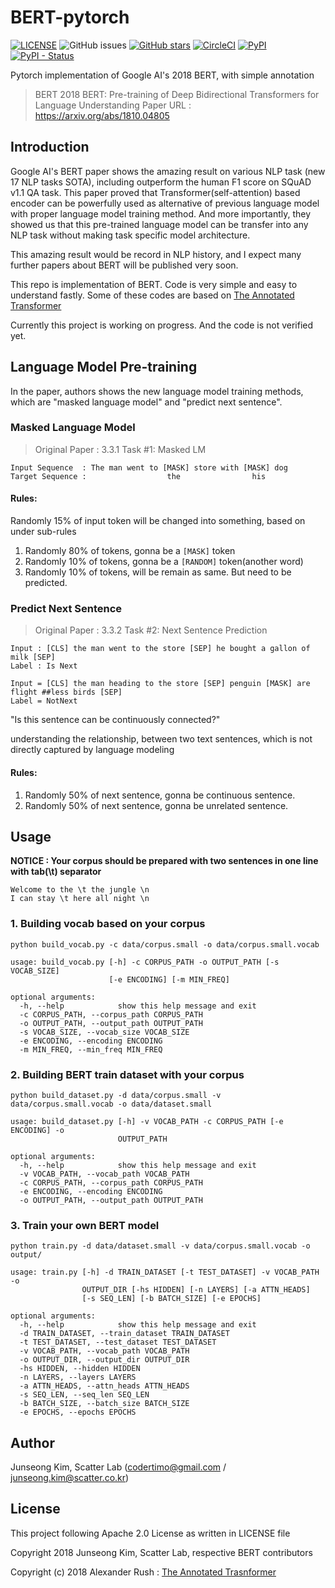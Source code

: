 # BERT-pytorch

[![LICENSE](https://img.shields.io/github/license/codertimo/BERT-pytorch.svg)](https://github.com/kor2vec/kor2vec/blob/master/LICENSE)
![GitHub issues](https://img.shields.io/github/issues/codertimo/BERT-pytorch.svg)
[![GitHub stars](https://img.shields.io/github/stars/codertimo/BERT-pytorch.svg)](https://github.com/kor2vec/kor2vec/stargazers)
[![CircleCI](https://circleci.com/gh/codertimo/BERT-pytorch.svg?style=shield)](https://circleci.com/gh/kor2vec/kor2vec)
[![PyPI](https://img.shields.io/pypi/v/bert-pytorch.svg)](https://pypi.org/project/bert_pytorch/)
[![PyPI - Status](https://img.shields.io/pypi/status/bert-pytorch.svg)](https://pypi.org/project/bert_pytorch/)

Pytorch implementation of Google AI's 2018 BERT, with simple annotation

> BERT 2018 BERT: Pre-training of Deep Bidirectional Transformers for Language Understanding
> Paper URL : https://arxiv.org/abs/1810.04805


## Introduction

Google AI's BERT paper shows the amazing result on various NLP task (new 17 NLP tasks SOTA), 
including outperform the human F1 score on SQuAD v1.1 QA task. 
This paper proved that Transformer(self-attention) based encoder can be powerfully used as 
alternative of previous language model with proper language model training method. 
And more importantly, they showed us that this pre-trained language model can be transfer 
into any NLP task without making task specific model architecture.

This amazing result would be record in NLP history, 
and I expect many further papers about BERT will be published very soon.

This repo is implementation of BERT. Code is very simple and easy to understand fastly.
Some of these codes are based on [The Annotated Transformer](http://nlp.seas.harvard.edu/2018/04/03/attention.html)

Currently this project is working on progress. And the code is not verified yet.

## Language Model Pre-training

In the paper, authors shows the new language model training methods, 
which are "masked language model" and "predict next sentence".


### Masked Language Model 

> Original Paper : 3.3.1 Task #1: Masked LM 

```
Input Sequence  : The man went to [MASK] store with [MASK] dog
Target Sequence :                  the                his
```

#### Rules:
Randomly 15% of input token will be changed into something, based on under sub-rules

1. Randomly 80% of tokens, gonna be a `[MASK]` token
2. Randomly 10% of tokens, gonna be a `[RANDOM]` token(another word)
3. Randomly 10% of tokens, will be remain as same. But need to be predicted.

### Predict Next Sentence

> Original Paper : 3.3.2 Task #2: Next Sentence Prediction

```
Input : [CLS] the man went to the store [SEP] he bought a gallon of milk [SEP]
Label : Is Next

Input = [CLS] the man heading to the store [SEP] penguin [MASK] are flight ##less birds [SEP]
Label = NotNext
```

"Is this sentence can be continuously connected?"

 understanding the relationship, between two text sentences, which is
not directly captured by language modeling

#### Rules:

1. Randomly 50% of next sentence, gonna be continuous sentence.
2. Randomly 50% of next sentence, gonna be unrelated sentence.


## Usage
**NOTICE : Your corpus should be prepared with two sentences in one line with tab(\t) separator**
```
Welcome to the \t the jungle \n
I can stay \t here all night \n
```

### 1. Building vocab based on your corpus
```shell
python build_vocab.py -c data/corpus.small -o data/corpus.small.vocab
```
```shell
usage: build_vocab.py [-h] -c CORPUS_PATH -o OUTPUT_PATH [-s VOCAB_SIZE]
                      [-e ENCODING] [-m MIN_FREQ]

optional arguments:
  -h, --help            show this help message and exit
  -c CORPUS_PATH, --corpus_path CORPUS_PATH
  -o OUTPUT_PATH, --output_path OUTPUT_PATH
  -s VOCAB_SIZE, --vocab_size VOCAB_SIZE
  -e ENCODING, --encoding ENCODING
  -m MIN_FREQ, --min_freq MIN_FREQ

```
### 2. Building BERT train dataset with your corpus
```shell
python build_dataset.py -d data/corpus.small -v data/corpus.small.vocab -o data/dataset.small
```

```shell
usage: build_dataset.py [-h] -v VOCAB_PATH -c CORPUS_PATH [-e ENCODING] -o
                        OUTPUT_PATH

optional arguments:
  -h, --help            show this help message and exit
  -v VOCAB_PATH, --vocab_path VOCAB_PATH
  -c CORPUS_PATH, --corpus_path CORPUS_PATH
  -e ENCODING, --encoding ENCODING
  -o OUTPUT_PATH, --output_path OUTPUT_PATH
```

### 3. Train your own BERT model
```shell
python train.py -d data/dataset.small -v data/corpus.small.vocab -o output/
```
```shell
usage: train.py [-h] -d TRAIN_DATASET [-t TEST_DATASET] -v VOCAB_PATH -o
                OUTPUT_DIR [-hs HIDDEN] [-n LAYERS] [-a ATTN_HEADS]
                [-s SEQ_LEN] [-b BATCH_SIZE] [-e EPOCHS]

optional arguments:
  -h, --help            show this help message and exit
  -d TRAIN_DATASET, --train_dataset TRAIN_DATASET
  -t TEST_DATASET, --test_dataset TEST_DATASET
  -v VOCAB_PATH, --vocab_path VOCAB_PATH
  -o OUTPUT_DIR, --output_dir OUTPUT_DIR
  -hs HIDDEN, --hidden HIDDEN
  -n LAYERS, --layers LAYERS
  -a ATTN_HEADS, --attn_heads ATTN_HEADS
  -s SEQ_LEN, --seq_len SEQ_LEN
  -b BATCH_SIZE, --batch_size BATCH_SIZE
  -e EPOCHS, --epochs EPOCHS
```


## Author
Junseong Kim, Scatter Lab (codertimo@gmail.com / junseong.kim@scatter.co.kr)

## License

This project following Apache 2.0 License as written in LICENSE file

Copyright 2018 Junseong Kim, Scatter Lab, respective BERT contributors

Copyright (c) 2018 Alexander Rush : [The Annotated Trasnformer](https://github.com/harvardnlp/annotated-transformer)
